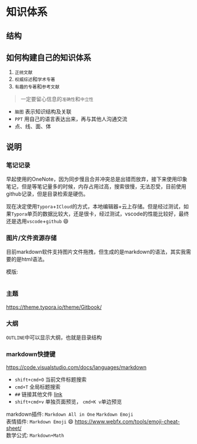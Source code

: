 # 知识体系

## 结构  

## 如何构建自己的知识体系  

1. `正统文献`
1. `权威综述`和`学术专著`  
1. `有趣的专著`和`参考文献`  

> 一定要留心信息的`准确性`和`中立性`  

- `脑图` 表示知识结构及关联  
- `PPT` 用自己的语言表达出来，再与其他人沟通交流  
- 点、线、面、体  

## 说明  

### 笔记记录  

早起使用的OneNote，因为同步慢且合并冲突总是出错而放弃，接下来使用印象笔记，但是等笔记量多的时候，内存占用过高，搜索很慢，无法忍受，目前使用github记录，但是目录检索是硬伤。


现在决定使用`Typora`+`ICloud`的方式，本地编辑器+云上存储。但是经过测试，如果`Typora`单页的数据比较大，还是很卡，经过测试，vscode的性能比较好，最终还是选用`vscode`+`github` :smile:   



### 图片/文件资源存储
目前markdown软件支持图片文件拖拽，但生成的是markdown的语法，其实我需要的是html语法。  

模版:  
```sh
```

### 主题

https://theme.typora.io/theme/Gitbook/  


### 大纲  

`OUTLINE`中可以显示大纲，也就是目录结构  

### markdown快捷键  
https://code.visualstudio.com/docs/languages/markdown  

- `shift+cmd+O` 当前文件标题搜索  
- `cmd+T` 全局标题搜索  
- `##` 链接其他文件  [link](../README.md#markdown快捷键)  
- `shift+cmd+v`  单独页面预览， `cmd+K v`单边预览  

markdown插件: `Markdown All in One` `Markdown Emoji`  
表情插件: `Markdown Emoji`  :smile:  https://www.webfx.com/tools/emoji-cheat-sheet/  
数学公式: `Markdown+Math`  











